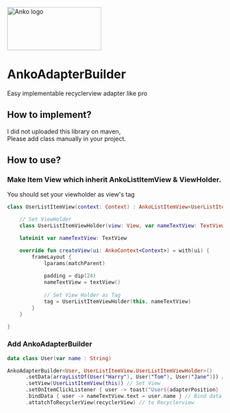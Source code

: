 <img src="https://github.com/Kotlin/anko/blob/master/doc/logo.png" alt="Anko logo" height="101" width="220" />

# AnkoAdapterBuilder
Easy implementable recyclerview adapter like pro

## How to implement?

I did not uploaded this library on maven,  
Please add class manually in your project.

## How to use?

### Make Item View which inherit AnkoListItemView & ViewHolder.
You should set your viewholder as view's tag

```kotlin
class UserListItemView(context: Context) : AnkoListItemView<UserListItemView.UserListItemViewHolder>(context) {

    // Set ViewHolder
    class UserListItemViewHolder(view: View, var nameTextView: TextView) : RecyclerView.ViewHolder(view)

    lateinit var nameTextView: TextView

    override fun createView(ui: AnkoContext<Context>) = with(ui) {
        frameLayout {
            lparams(matchParent)
            
            padding = dip(24)
            nameTextView = textView()
            
            // Set View Holder as Tag
            tag = UserListItemViewHolder(this, nameTextView)
        }
    }

}
```

### Add AnkoAdapterBuilder


```kotlin
data class User(var name : String)

AnkoAdapterBuilder<User, UserListItemView.UserListItemViewHolder>()
      .setData(arrayListOf(User("Harry"), User("Tom"), User("Jane"))) // Set List Data
      .setView(UserListItemView(this)) // Set View
      .setOnItemClickListener { user -> toast("User${adapterPosition} : ${user.name} Selected") } // Click Listener
      .bindData { user -> nameTextView.text = user.name } // Bind data to view
      .attatchToRecyclerView(recyclerView) // to Recyclerview
```
